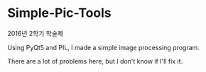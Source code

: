 # Simple-Pic-Tools
2016년 2학기 학술제 



Using PyQt5 and PIL, I made a simple image processing program. 

There are a lot of problems here, but I don't know if I'll fix it.
